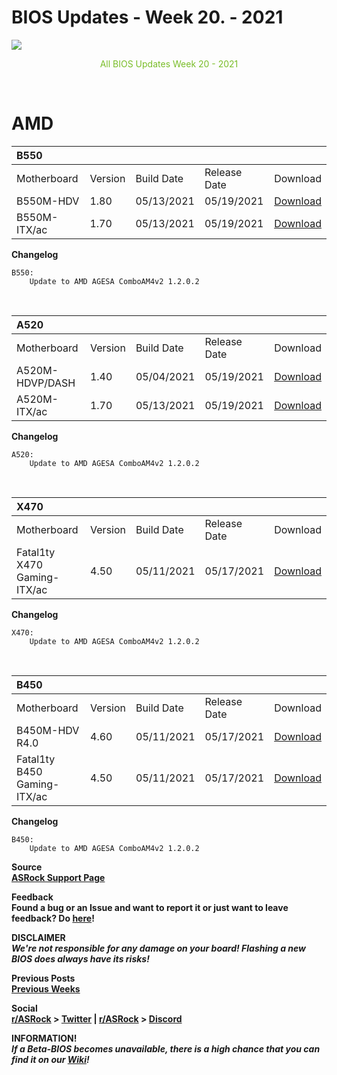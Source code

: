 # BIOS Updates - Week 20. - 2021

<img style="margin-left:auto;margin-right:auto;display: block;" src="/ASRockWiki/assets/img/includes/wiki/bios_updates.png">

<p style="text-align:center;color:#79bd28">All BIOS Updates Week 20 - 2021</p>


&#x200B;

# AMD

|**B550**|||||
|:-|:-|:-|:-|:-|
|Motherboard|Version|Build Date|Release Date|Download|
|B550M-HDV|1.80|05/13/2021|05/19/2021|[Download](https://www.asrock.com/MB/AMD/B550M-HDV/index.asp#BIOS)|
|B550M-ITX/ac|1.70|05/13/2021|05/19/2021|[Download](https://www.asrock.com/MB/AMD/B550M-ITXac/index.asp#BIOS)|

**Changelog**

    B550:
        Update to AMD AGESA ComboAM4v2 1.2.0.2

&#x200B;

|**A520**|||||
|:-|:-|:-|:-|:-|
|Motherboard|Version|Build Date|Release Date|Download|
|A520M-HDVP/DASH|1.40|05/04/2021|05/19/2021|[Download](https://www.asrock.com/MB/AMD/A520M-HDVPDASH/index.asp#BIOS)|
|A520M-ITX/ac|1.70|05/13/2021|05/19/2021|[Download](https://www.asrock.com/MB/AMD/A520M-ITXac/index.asp#BIOS)|

**Changelog**

    A520:
        Update to AMD AGESA ComboAM4v2 1.2.0.2

&#x200B;

|**X470**|||||
|:-|:-|:-|:-|:-|
|Motherboard|Version|Build Date|Release Date|Download|
|Fatal1ty X470 Gaming-ITX/ac|4.50|05/11/2021|05/17/2021|[Download](https://www.asrock.com/MB/AMD/Fatal1ty%20X470%20Gaming-ITXac/index.asp#BIOS)|

**Changelog**

    X470:
        Update to AMD AGESA ComboAM4v2 1.2.0.2

&#x200B;

|**B450**|||||
|:-|:-|:-|:-|:-|
|Motherboard|Version|Build Date|Release Date|Download|
|B450M-HDV R4.0|4.60|05/11/2021|05/17/2021|[Download](https://www.asrock.com/MB/AMD/B450M-HDV%20R4.0/index.asp#BIOS)|
|Fatal1ty B450 Gaming-ITX/ac|4.50|05/11/2021|05/17/2021|[Download](https://www.asrock.com/MB/AMD/Fatal1ty%20B450%20Gaming-ITXac/index.asp#BIOS)|

**Changelog**

    B450:
        Update to AMD AGESA ComboAM4v2 1.2.0.2

**Source**  
[**ASRock Support Page**](https://www.asrock.com/support/index.asp?cat=BIOS)

**Feedback**  
**Found a bug or an Issue and want to report it or just want to leave feedback? Do [here](https://event.asrock.com/tsd.asp)!**

**DISCLAIMER**  
***We're not responsible for any damage on your board! Flashing a new BIOS does always have its risks!***

**Previous Posts**  
[**Previous Weeks**](https://www.reddit.com/r/ASRock/?f=flair_name%3A%22BIOS%20Release%22)

**Social**  
**[r/ASRock](https://www.reddit.com/r/ASRock/) > [Twitter](https://twitter.com/redditASRock) | [r/ASRock](https://www.reddit.com/r/ASRock/) > [Discord](https://discord.gg/rFrMpxV)**

**INFORMATION!**  
***If a Beta-BIOS becomes unavailable, there is a high chance that you can find it on our [Wiki](https://botflakes.github.io/ASRockWiki/beta_bios/)!***